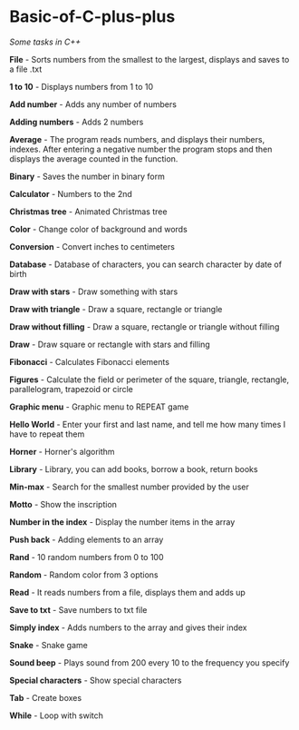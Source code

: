 # Basic-of-C-plus-plus
*Some tasks in C++*


**File** - Sorts numbers from the smallest to the largest, displays and saves to a file .txt

**1 to 10** -	Displays numbers from 1 to 10

**Add number** - Adds any number of numbers

**Adding numbers** - Adds 2 numbers

**Average** - The program reads numbers, and displays their numbers, indexes. After entering a negative number
the program stops and then displays the average counted in the function.

**Binary** - Saves the number in binary form

**Calculator** - Numbers to the 2nd

**Christmas tree** - Animated Christmas tree

**Color** - Change color of background and words

**Conversion** - Convert inches to centimeters

**Database** - Database of characters, you can search character by date of birth

**Draw with stars** - Draw something with stars

**Draw with triangle** - Draw a square, rectangle or triangle

**Draw without filling** - Draw a square, rectangle or triangle without filling

**Draw** - Draw square or rectangle with stars and filling

**Fibonacci** - Calculates Fibonacci elements

**Figures** - Calculate the field or perimeter of the square, triangle, rectangle, parallelogram, trapezoid or circle

**Graphic menu** - Graphic menu to REPEAT game

**Hello World** - Enter your first and last name, and tell me how many times I have to repeat them

**Horner** - Horner's algorithm

**Library** - Library, you can add books, borrow a book, return books

**Min-max** - Search for the smallest number provided by the user

**Motto** - Show the inscription

**Number in the index** - Display the number items in the array

**Push back** - Adding elements to an array

**Rand** - 10 random numbers from 0 to 100

**Random** - Random color from 3 options

**Read** - It reads numbers from a file, displays them and adds up

**Save to txt** - Save numbers to txt file

**Simply index** - Adds numbers to the array and gives their index

**Snake** - Snake game

**Sound beep** - Plays sound from 200 every 10 to the frequency you specify

**Special characters** - Show special characters

**Tab** - Create boxes

**While** - Loop with switch
